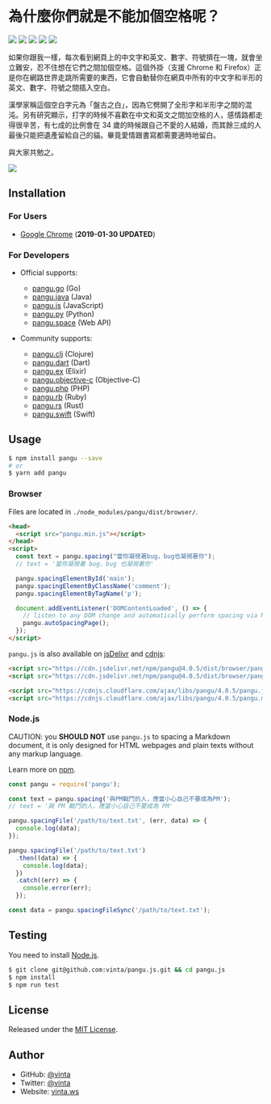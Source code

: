 # 為什麼你們就是不能加個空格呢？

[![](https://data.jsdelivr.com/v1/package/npm/pangu/badge)](https://www.jsdelivr.com/package/npm/pangu)
[![](https://img.shields.io/travis/vinta/pangu.js.svg?style=flat-square)](https://travis-ci.org/vinta/pangu.js)
[![](https://img.shields.io/codecov/c/github/vinta/pangu.js/master.svg?style=flat-square)](https://codecov.io/github/vinta/pangu.js)
[![](https://img.shields.io/npm/v/pangu.svg?style=flat-square)](https://www.npmjs.com/package/pangu)
[![](https://img.shields.io/badge/made%20with-%e2%9d%a4-ff69b4.svg?style=flat-square)](https://vinta.ws/code/)

如果你跟我一樣，每次看到網頁上的中文字和英文、數字、符號擠在一塊，就會坐立難安，忍不住想在它們之間加個空格。這個外掛（支援 Chrome 和 Firefox）正是你在網路世界走跳所需要的東西，它會自動替你在網頁中所有的中文字和半形的英文、數字、符號之間插入空白。

漢學家稱這個空白字元為「盤古之白」，因為它劈開了全形字和半形字之間的混沌。另有研究顯示，打字的時候不喜歡在中文和英文之間加空格的人，感情路都走得很辛苦，有七成的比例會在 34 歲的時候跟自己不愛的人結婚，而其餘三成的人最後只能把遺產留給自己的貓。畢竟愛情跟書寫都需要適時地留白。

與大家共勉之。

[![](https://developer.chrome.com/webstore/images/ChromeWebStore_BadgeWBorder_v2_340x96.png)](https://chrome.google.com/webstore/detail/paphcfdffjnbcgkokihcdjliihicmbpd)

## Installation

### For Users

- [Google Chrome](https://chrome.google.com/webstore/detail/paphcfdffjnbcgkokihcdjliihicmbpd) (**2019-01-30 UPDATED**)

### For Developers

- Official supports:
  - [pangu.go](https://github.com/vinta/pangu) (Go)
  - [pangu.java](https://github.com/vinta/pangu.java) (Java)
  - [pangu.js](https://github.com/vinta/pangu.js) (JavaScript)
  - [pangu.py](https://github.com/vinta/pangu.py) (Python)
  - [pangu.space](https://github.com/vinta/pangu.space) (Web API)

- Community supports:
  - [pangu.clj](https://github.com/coldnew/pangu.clj) (Clojure)
  - [pangu.dart](https://github.com/SemonCat/pangu.dart) (Dart)
  - [pangu.ex](https://github.com/cataska/pangu.ex) (Elixir)
  - [pangu.objective-c](https://github.com/Cee/pangu.objective-c) (Objective-C)
  - [pangu.php](https://github.com/Kunr/pangu.php) (PHP)
  - [pangu.rb](https://github.com/dlackty/pangu.rb) (Ruby)
  - [pangu.rs](https://github.com/airt/pangu.rs) (Rust)
  - [pangu.swift](https://github.com/X140Yu/pangu.Swift) (Swift)

## Usage

```bash
$ npm install pangu --save
# or
$ yarn add pangu
```

### Browser

Files are located in `./node_modules/pangu/dist/browser/`.

```html
<head>
  <script src="pangu.min.js"></script>
</head>
<script>
  const text = pangu.spacing("當你凝視著bug，bug也凝視著你");
  // text = '當你凝視著 bug，bug 也凝視著你'

  pangu.spacingElementById('main');
  pangu.spacingElementByClassName('comment');
  pangu.spacingElementByTagName('p');

  document.addEventListener('DOMContentLoaded', () => {
    // listen to any DOM change and automatically perform spacing via MutationObserver()
    pangu.autoSpacingPage();
  });
</script>
```

`pangu.js` is also available on [jsDelivr](https://www.jsdelivr.com/package/npm/pangu) and [cdnjs](https://cdnjs.com/libraries/pangu):

```html
<script src="https://cdn.jsdelivr.net/npm/pangu@4.0.5/dist/browser/pangu.js"></script>
<script src="https://cdn.jsdelivr.net/npm/pangu@4.0.5/dist/browser/pangu.min.js"></script>

<script src="https://cdnjs.cloudflare.com/ajax/libs/pangu/4.0.5/pangu.js"></script>
<script src="https://cdnjs.cloudflare.com/ajax/libs/pangu/4.0.5/pangu.min.js"></script>
```

### Node.js

CAUTION: you **SHOULD NOT** use `pangu.js` to spacing a Markdown document, it is only designed for HTML webpages and plain texts without any markup language.

Learn more on [npm](https://www.npmjs.com/package/pangu).

```js
const pangu = require('pangu');

const text = pangu.spacing('與PM戰鬥的人，應當小心自己不要成為PM');
// text = '與 PM 戰鬥的人，應當小心自己不要成為 PM'

pangu.spacingFile('/path/to/text.txt', (err, data) => {
  console.log(data);
});

pangu.spacingFile('/path/to/text.txt')
  .then((data) => {
    console.log(data);
  })
  .catch((err) => {
    console.error(err);
  });

const data = pangu.spacingFileSync('/path/to/text.txt');
```

## Testing

You need to install [Node.js](https://vinta.ws/code/install-node-js-via-nvm.html).

```bash
$ git clone git@github.com:vinta/pangu.js.git && cd pangu.js
$ npm install
$ npm run test
```

## License

Released under the [MIT License](https://opensource.org/licenses/MIT).

## Author

- GitHub: [@vinta](https://github.com/vinta)
- Twitter: [@vinta](https://twitter.com/vinta)
- Website: [vinta.ws](https://vinta.ws/code/)
